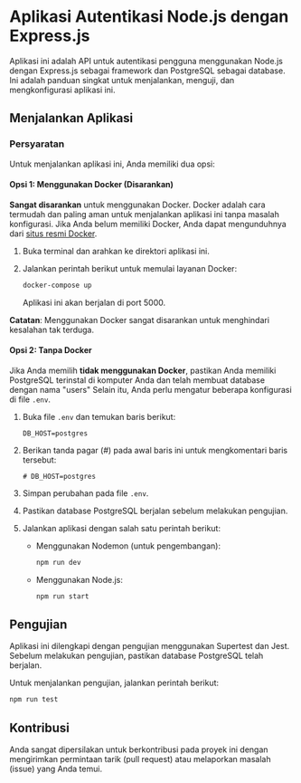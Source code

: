 # Aplikasi Autentikasi Node.js dengan Express.js

Aplikasi ini adalah API untuk autentikasi pengguna menggunakan Node.js dengan Express.js sebagai framework dan PostgreSQL sebagai database. Ini adalah panduan singkat untuk menjalankan, menguji, dan mengkonfigurasi aplikasi ini.

## Menjalankan Aplikasi

### Persyaratan

Untuk menjalankan aplikasi ini, Anda memiliki dua opsi:

#### Opsi 1: Menggunakan Docker (Disarankan)

**Sangat disarankan** untuk menggunakan Docker. Docker adalah cara termudah dan paling aman untuk menjalankan aplikasi ini tanpa masalah konfigurasi. Jika Anda belum memiliki Docker, Anda dapat mengunduhnya dari [situs resmi Docker](https://www.docker.com/get-started).

1. Buka terminal dan arahkan ke direktori aplikasi ini.
2. Jalankan perintah berikut untuk memulai layanan Docker:

   ```bash
   docker-compose up
   ```

   Aplikasi ini akan berjalan di port 5000.

**Catatan**: Menggunakan Docker sangat disarankan untuk menghindari kesalahan tak terduga.

#### Opsi 2: Tanpa Docker

Jika Anda memilih **tidak menggunakan Docker**, pastikan Anda memiliki PostgreSQL terinstal di komputer Anda dan telah membuat database dengan nama "users" Selain itu, Anda perlu mengatur beberapa konfigurasi di file `.env`.

1. Buka file `.env` dan temukan baris berikut:

   ```env
   DB_HOST=postgres
   ```

2. Berikan tanda pagar (#) pada awal baris ini untuk mengkomentari baris tersebut:

   ```env
   # DB_HOST=postgres
   ```

3. Simpan perubahan pada file `.env`.

4. Pastikan database PostgreSQL berjalan sebelum melakukan pengujian.

5. Jalankan aplikasi dengan salah satu perintah berikut:

   - Menggunakan Nodemon (untuk pengembangan):

     ```bash
     npm run dev
     ```

   - Menggunakan Node.js:

     ```bash
     npm run start
     ```

## Pengujian

Aplikasi ini dilengkapi dengan pengujian menggunakan Supertest dan Jest. Sebelum melakukan pengujian, pastikan database PostgreSQL telah berjalan.

Untuk menjalankan pengujian, jalankan perintah berikut:

```bash
npm run test
```

## Kontribusi

Anda sangat dipersilakan untuk berkontribusi pada proyek ini dengan mengirimkan permintaan tarik (pull request) atau melaporkan masalah (issue) yang Anda temui.
